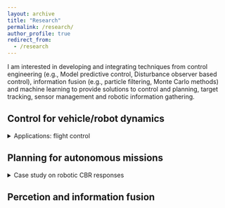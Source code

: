 ```yaml
---
layout: archive
title: "Research"
permalink: /research/
author_profile: true
redirect_from:
  - /research
---
```


I am interested in developing and integrating techniques from control engineering (e.g., Model predictive control, Disturbance observer based control), information fusion (e.g., particle filtering, Monte Carlo methods) and machine learning to provide solutions to control and planning, target tracking, sensor management and robotic information gathering.    

## Control for vehicle/robot dynamics 

<details>
	<summary> Applications: flight control </summary>
	<pre>
	DOBC for small fixed-wing UAVs
	
  	</pre>
</details>

## Planning for autonomous missions

<details>
	<summary> Case study on robotic CBR responses </summary>
	~~~
	Autonomous source term estimation
	
	Autonomous source term estimation in cluttered area
  	~~~
</details>

## Percetion and information fusion 






